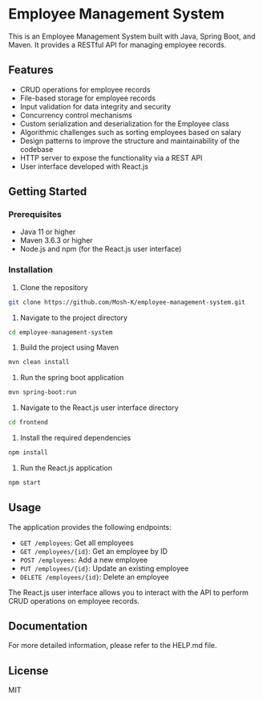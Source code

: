 # Employee Management System

This is an Employee Management System built with Java, Spring Boot, and Maven. It provides a RESTful API for managing employee records.

## Features

- CRUD operations for employee records
- File-based storage for employee records
- Input validation for data integrity and security
- Concurrency control mechanisms
- Custom serialization and deserialization for the Employee class
- Algorithmic challenges such as sorting employees based on salary
- Design patterns to improve the structure and maintainability of the codebase
- HTTP server to expose the functionality via a REST API
- User interface developed with React.js

## Getting Started

### Prerequisites

- Java 11 or higher
- Maven 3.6.3 or higher
- Node.js and npm (for the React.js user interface)

### Installation

1. Clone the repository

```bash
git clone https://github.com/Mosh-K/employee-management-system.git
```

1. Navigate to the project directory

```bash
cd employee-management-system
```

1. Build the project using Maven

```bash
mvn clean install
```

1. Run the spring boot application

```bash
mvn spring-boot:run
```

1. Navigate to the React.js user interface directory

```bash
cd frontend
```

1. Install the required dependencies

```bash
npm install
```

1. Run the React.js application

```bash
npm start
```

## Usage

The application provides the following endpoints:

- `GET /employees`: Get all employees
- `GET /employees/{id}`: Get an employee by ID
- `POST /employees`: Add a new employee
- `PUT /employees/{id}`: Update an existing employee
- `DELETE /employees/{id}`: Delete an employee

The React.js user interface allows you to interact with the API to perform CRUD operations on employee records.

## Documentation

For more detailed information, please refer to the HELP.md file.

## License

MIT

